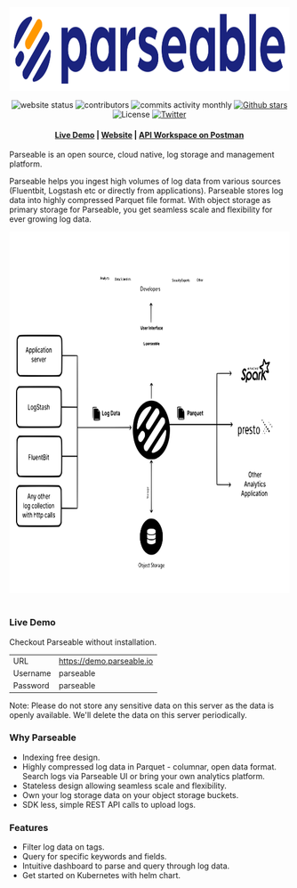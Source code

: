 <p align="center">
  <a href="https://www.parseable.io" target="_blank"><img src="assets/logo.svg" alt="Parseable" width="600" height="150" /></a>
</p>

<p align="center">
  <img src="https://img.shields.io/website?down_message=red&up_color=green&up_message=online&url=https%3A%2F%2Fwww.parseable.io" alt="website status">
  <img src="https://img.shields.io/github/contributors/parseablehq/parseable" alt="contributors">
  <img src="https://img.shields.io/github/commit-activity/m/parseablehq/parseable" alt="commits activity monthly">
  <a href="https://github.com/parseablehq/parseable/stargazers" target="_blank"><img src="https://img.shields.io/github/stars/parseablehq/parseable" alt="Github stars"></a>
  <img src="https://img.shields.io/github/license/parseablehq/parseable" alt="License">  
  <a href="https://twitter.com/parseableio" target="_blank"><img src="https://img.shields.io/twitter/follow/parseableio" alt="Twitter"></a>
</p>

<h4 align="center">
  <a href="https://demo.parseable.io" target="_blank">Live Demo</a> |
  <a href="https://www.parseable.io" target="_blank">Website</a> | 
  <a href="https://www.postman.com/parseable/workspace/parseable/overview" target="_blank">API Workspace on Postman</a>
</h4>

Parseable is an open source, cloud native, log storage and management platform. 

Parseable helps you ingest high volumes of log data from various sources (Fluentbit, Logstash etc or directly from applications). Parseable stores log data into highly compressed Parquet file format. With object storage as primary storage for Parseable, you get seamless scale and flexibility for ever growing log data.

<p align="center">
  <img src="assets/overview.svg" alt="Parseable Overview" width="800" height="650" />
</p>

<h1></h1>

### Live Demo 

Checkout Parseable without installation.

|   |   |
|---|---|
| URL      | https://demo.parseable.io              |
| Username | parseable                              |
| Password | parseable                              |

Note: Please do not store any sensitive data on this server as the data is openly available. We'll delete the data on this server periodically.

### Why Parseable

* Indexing free design.
* Highly compressed log data in Parquet - columnar, open data format. Search logs via Parseable UI or bring your own analytics platform.
* Stateless design allowing seamless scale and flexibility.
* Own your log storage data on your object storage buckets.
* SDK less, simple REST API calls to upload logs.

### Features

* Filter log data on tags.
* Query for specific keywords and fields.
* Intuitive dashboard to parse and query through log data.
* Get started on Kubernetes with helm chart.
